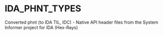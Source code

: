 # IDA_PHNT_TYPES
Converted phnt (to IDA TIL, IDC) - Native API header files from the System Informer project for IDA (Hex-Rays)
